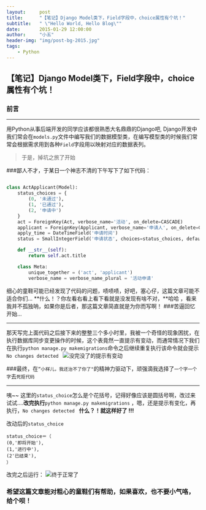 ```yaml
---
layout:     post
title:      "【笔记】Django Model类下，Field字段中，choice属性有个坑！"
subtitle:   " \"Hello World, Hello Blog\""
date:       2015-01-29 12:00:00
author:     "小五"
header-img: "img/post-bg-2015.jpg"
tags:
    - Python
---
```


## 【笔记】Django Model类下，Field字段中，choice属性有个坑！

### 前言

---

用Python从事后端开发的同学应该都很熟悉大名鼎鼎的Django吧, Django开发中我们常会在`models.py`文件中编写我们的数据模型类，在编写模型类的时候我们常常会根据需求用到各种`Field`字段用以映射对应的数据表列。

>于是，掉坑之旅了开始

###鄙人不才，于某日一个神志不清的下午写下了如下代码：

```Python

class ActApplicant(Model):
    status_choices = {
        (0, '未通过'),
        (1, '已通过'),
        (2, '申请中')
    }
    act = ForeignKey(Act, verbose_name='活动', on_delete=CASCADE)
    applicant = ForeignKey(Applicant, verbose_name='申请人', on_delete=CASCADE)
    apply_time = DateTimeField('申请时间')
    status = SmallIntegerField('申请状态', choices=status_choices, default=2)

    def __str__(self):
        return self.act.title

    class Meta:
        unique_together = ('act', 'applicant')
        verbose_name = verbose_name_plural = '活动申请'

```
细心的童鞋可能已经发现了代码的问题，啧啧啧，好吧，塞心仔，这篇文章可能不适合你们...
**什么！？你左看右看上看下看就是没发现有啥不对，**哈哈 ，看来我并不孤独呐，如果你是后者，那这篇文章简直就是为你而写啊！ 
###苦逼回忆开始...

---
那天写完上面代码之后接下来的整整三个多小时里，我被一个奇怪的现象困扰，在执行数据库同步变更操作的时候，这个表竟然一直提示有变动，而通常情况下我们在执行`python manage.py makemigrations`命令之后继续重复执行该命令就会提示`No changes detected ` 
![没完没了的提示有变动](http://upload-images.jianshu.io/upload_images/2378059-e2f465f04fcd0ace.gif?imageMogr2/auto-orient/strip%7CimageView2/2/w/1240)

###最终，在`“小样儿，我还治不了你了"`的精神力驱动下，顽强滴我选择了`一个字一个字`去`死抠代码`

---
咦~~ 这里的`status_choice`怎么是个花括号，记得好像应该是圆括号啊，改过来试试....**改完执行**`python manage.py makemigrations` ，嗯，还是提示有变化，再执行，`No changes detected `   **什么？！就这样好了 !!!** 

改动后的`status_choice`
```
status_choice＝（
(0,'即将开始'),
(1,'进行中'),
(2'已结束'),
）
```
改完之后运行：
![终于正常了](http://upload-images.jianshu.io/upload_images/2378059-a2c94a2f97b862f3.gif?imageMogr2/auto-orient/strip%7CimageView2/2/w/1240)



### 希望这篇文章能对粗心的童鞋们有帮助，如果喜欢，也不要小气咯，给个呗！